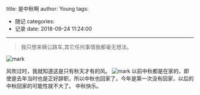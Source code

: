 title: 是中秋啊
author: Young
tags:
  - 随记
categories:
  - 记录
date: 2018-09-24 11:24:00
---

>我只想来辆公路车,其它任何事情我都毫无想法。

![mark](http://pe3n3jq9h.bkt.clouddn.com/blog/180924/iL12hFkm8H.jpg?imageslim)
<!--more-->
风吹过时，我就知道这是只有秋天才有的风。
![mark](http://pe3n3jq9h.bkt.clouddn.com/blog/180924/kmlJaiej3m.jpg?imageslim)
以前中秋都是在家的，即使是去年当时也是正好辞职，所以中秋也回家了。今年是第一次没有回家，以后的中秋回家的可能性就不大了。
中秋快乐。